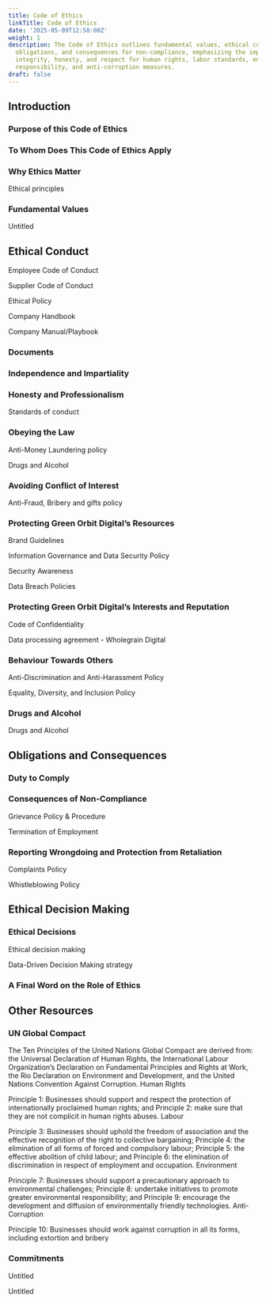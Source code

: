 ```yaml
---
title: Code of Ethics
linkTitle: Code of Ethics
date: '2025-05-09T12:58:00Z'
weight: 1
description: The Code of Ethics outlines fundamental values, ethical conduct expectations,
  obligations, and consequences for non-compliance, emphasizing the importance of
  integrity, honesty, and respect for human rights, labor standards, environmental
  responsibility, and anti-corruption measures.
draft: false
---
```



<!-- Unsupported block type: table_of_contents -->





<!-- Unsupported block type: divider -->

## Introduction 

### Purpose of this Code of Ethics

### To Whom Does This Code of Ethics Apply 

### Why Ethics Matter 

Ethical principles 

### Fundamental Values 

Untitled 



<!-- Unsupported block type: divider -->

## Ethical Conduct

Employee Code of Conduct 

Supplier Code of Conduct 

Ethical Policy 

Company Handbook 

Company Manual/Playbook  

### Documents 

### Independence and Impartiality 

### Honesty and Professionalism

Standards of conduct 

### Obeying the Law

Anti-Money Laundering policy 

Drugs and Alcohol 

### Avoiding Conflict of Interest

Anti-Fraud, Bribery and gifts policy 

### Protecting Green Orbit Digital’s Resources 

Brand Guidelines 

Information Governance and Data Security Policy 

Security Awareness 

Data Breach Policies 

### Protecting Green Orbit Digital’s Interests and Reputation 

Code of Confidentiality 



Data processing agreement - Wholegrain Digital 

### Behaviour Towards Others

Anti-Discrimination and Anti-Harassment Policy 

Equality, Diversity, and Inclusion Policy 

### Drugs and Alcohol 

Drugs and Alcohol 



<!-- Unsupported block type: divider -->

## Obligations and Consequences 

### Duty to Comply 

### Consequences of Non-Compliance 

Grievance Policy & Procedure 

Termination of Employment 

### Reporting Wrongdoing and Protection from Retaliation 

Complaints Policy 

Whistleblowing Policy 





<!-- Unsupported block type: divider -->

## Ethical Decision Making 

### Ethical Decisions 

Ethical  decision making 

Data-Driven Decision Making strategy  

### A Final Word on the Role of Ethics

<!-- Unsupported block type: divider -->

## Other Resources 

### UN Global Compact 

The Ten Principles of the United Nations Global Compact are derived from: the Universal Declaration of Human Rights, the International Labour Organization’s Declaration on Fundamental Principles and Rights at Work, the Rio Declaration on Environment and Development, and the United Nations Convention Against Corruption.
Human Rights

Principle 1: Businesses should support and respect the protection of internationally proclaimed human rights; and
Principle 2: make sure that they are not complicit in human rights abuses.
Labour

Principle 3: Businesses should uphold the freedom of association and the effective recognition of the right to collective bargaining;
Principle 4: the elimination of all forms of forced and compulsory labour;
Principle 5: the effective abolition of child labour; and
Principle 6: the elimination of discrimination in respect of employment and occupation.
Environment

Principle 7: Businesses should support a precautionary approach to environmental challenges;
Principle 8: undertake initiatives to promote greater environmental responsibility; and
Principle 9: encourage the development and diffusion of environmentally friendly technologies.
Anti-Corruption

Principle 10: Businesses should work against corruption in all its forms, including extortion and bribery



### Commitments 

Untitled 

Untitled 

<!-- Unsupported block type: embed -->